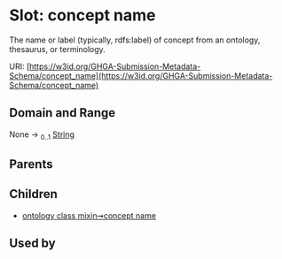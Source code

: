 
# Slot: concept name


The name or label (typically, rdfs:label) of concept from an ontology, thesaurus, or terminology.

URI: [https://w3id.org/GHGA-Submission-Metadata-Schema/concept_name](https://w3id.org/GHGA-Submission-Metadata-Schema/concept_name)


## Domain and Range

None &#8594;  <sub>0..1</sub> [String](types/String.md)

## Parents


## Children

 *  [ontology class mixin➞concept name](ontology_class_mixin_concept_name.md)

## Used by

